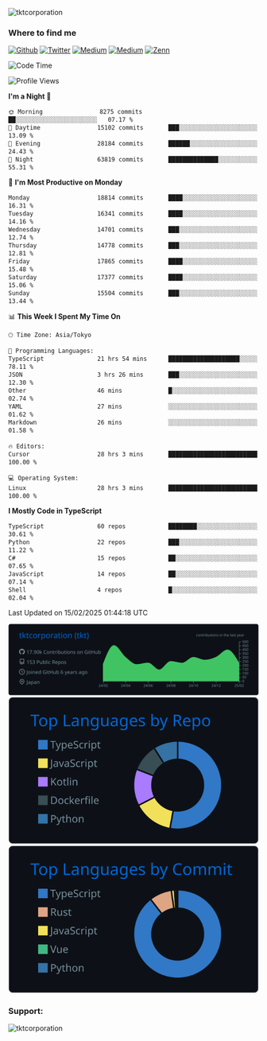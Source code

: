 <p align="left"> <img src="https://komarev.com/ghpvc/?username=tktcorporation&label=Profile%20views&color=0e75b6&style=flat" alt="tktcorporation" /> </p>

<h3>Where to find me</h3>
<p>
<a href="https://github.com/tktcorporation" target="_blank"><img alt="Github" src="https://img.shields.io/badge/GitHub-%2312100E.svg?&style=for-the-badge&logo=Github&logoColor=white" /></a>
<a href="https://twitter.com/tktcorporation" target="_blank"><img alt="Twitter" src="https://img.shields.io/badge/twitter-%231DA1F2.svg?&style=for-the-badge&logo=twitter&logoColor=white" /></a>
<a href="https://www.linkedin.com/in/tktcorporation" target="_blank"><img alt="Medium" src="https://img.shields.io/badge/linkdin-0a66c2.svg?&style=for-the-badge&logo=linkedin&logoColor=white" /></a>
<a href="https://qiita.com/tktcorporation" target="_blank"><img alt="Medium" src="https://img.shields.io/badge/qiita-55C500.svg?&style=for-the-badge&logo=qiita&logoColor=white" /></a>
<a href="https://zenn.dev/tktcorporation" target="_blank"><img alt="Zenn" src="https://img.shields.io/badge/Zenn-3EA8FF.svg?&style=for-the-badge&logo=Zenn&logoColor=white" /></a>
</p>
  
<!--START_SECTION:waka-->
![Code Time](http://img.shields.io/badge/Code%20Time-2%2C147%20hrs%2027%20mins-blue)

![Profile Views](http://img.shields.io/badge/Profile%20Views-3-blue)

**I'm a Night 🦉** 

```text
🌞 Morning                8275 commits        ██░░░░░░░░░░░░░░░░░░░░░░░   07.17 % 
🌆 Daytime                15102 commits       ███░░░░░░░░░░░░░░░░░░░░░░   13.09 % 
🌃 Evening                28184 commits       ██████░░░░░░░░░░░░░░░░░░░   24.43 % 
🌙 Night                  63819 commits       ██████████████░░░░░░░░░░░   55.31 % 
```
📅 **I'm Most Productive on Monday** 

```text
Monday                   18814 commits       ████░░░░░░░░░░░░░░░░░░░░░   16.31 % 
Tuesday                  16341 commits       ████░░░░░░░░░░░░░░░░░░░░░   14.16 % 
Wednesday                14701 commits       ███░░░░░░░░░░░░░░░░░░░░░░   12.74 % 
Thursday                 14778 commits       ███░░░░░░░░░░░░░░░░░░░░░░   12.81 % 
Friday                   17865 commits       ████░░░░░░░░░░░░░░░░░░░░░   15.48 % 
Saturday                 17377 commits       ████░░░░░░░░░░░░░░░░░░░░░   15.06 % 
Sunday                   15504 commits       ███░░░░░░░░░░░░░░░░░░░░░░   13.44 % 
```


📊 **This Week I Spent My Time On** 

```text
🕑︎ Time Zone: Asia/Tokyo

💬 Programming Languages: 
TypeScript               21 hrs 54 mins      ████████████████████░░░░░   78.11 % 
JSON                     3 hrs 26 mins       ███░░░░░░░░░░░░░░░░░░░░░░   12.30 % 
Other                    46 mins             █░░░░░░░░░░░░░░░░░░░░░░░░   02.74 % 
YAML                     27 mins             ░░░░░░░░░░░░░░░░░░░░░░░░░   01.62 % 
Markdown                 26 mins             ░░░░░░░░░░░░░░░░░░░░░░░░░   01.58 % 

🔥 Editors: 
Cursor                   28 hrs 3 mins       █████████████████████████   100.00 % 

💻 Operating System: 
Linux                    28 hrs 3 mins       █████████████████████████   100.00 % 
```

**I Mostly Code in TypeScript** 

```text
TypeScript               60 repos            ████████░░░░░░░░░░░░░░░░░   30.61 % 
Python                   22 repos            ███░░░░░░░░░░░░░░░░░░░░░░   11.22 % 
C#                       15 repos            ██░░░░░░░░░░░░░░░░░░░░░░░   07.65 % 
JavaScript               14 repos            ██░░░░░░░░░░░░░░░░░░░░░░░   07.14 % 
Shell                    4 repos             █░░░░░░░░░░░░░░░░░░░░░░░░   02.04 % 
```




 Last Updated on 15/02/2025 01:44:18 UTC
<!--END_SECTION:waka-->

[![](https://raw.githubusercontent.com/tktcorporation/tktcorporation/master/profile-summary-card-output/github_dark/0-profile-details.svg)](https://github.com/vn7n24fzkq/github-profile-summary-cards)
[![](https://raw.githubusercontent.com/tktcorporation/tktcorporation/master/profile-summary-card-output/github_dark/1-repos-per-language.svg)](https://github.com/vn7n24fzkq/github-profile-summary-cards) [![](https://raw.githubusercontent.com/tktcorporation/tktcorporation/master/profile-summary-card-output/github_dark/2-most-commit-language.svg)](https://github.com/vn7n24fzkq/github-profile-summary-cards)

<h3 align="left">Support:</h3>
<p><a href="https://www.buymeacoffee.com/tktcorporation"> <img align="left" src="https://cdn.buymeacoffee.com/buttons/v2/default-yellow.png" height="50" width="210" alt="tktcorporation" /></a></p><br><br>

